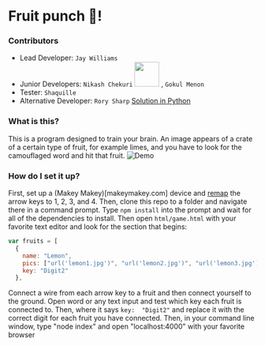 # Fruit punch :punch:!
### Contributors
* Lead Developer: `Jay Williams`
* Junior Developers: `Nikash Chekuri` <img src="https://snusercontent.global.ssl.fastly.net/member-profile-full/44/4288444_8862847.jpg" width="50"> , `Gokul Menon`
* Tester: `Shaquille`
* Alternative Developer: `Rory Sharp` [Solution in Python](https://github.com/codingJWilliams/BBCInventathon)
### What is this?
This is a program designed to train your brain.
An image appears of a crate of a certain type of fruit, for example limes, and you have to look for the camouflaged word and hit that fruit.
![Demo](https://jaywilliams.me/static/screencapture-localhost-4000-1502989254235.png)
### How do I set it up?
First, set up a (Makey Makey)[makeymakey.com] device and [remap](http://makeymakey.com/remap) the arrow keys to 1, 2, 3, and 4. Then, clone this repo to a folder and navigate there in a command prompt.
Type `npm install` into the prompt and wait for all of the dependencies to install. Then open `html/game.html` with your favorite text editor and look for the section that begins:

```javascript
var fruits = [
  {
    name: "Lemon",
    pics: ["url('lemon1.jpg')", "url('lemon2.jpg')", "url('lemon3.jpg')", "url('lemon4.jpg')"],
    key: "Digit2"
  },
```

Connect a wire from each arrow key to a fruit and then connect yourself to the ground. Open word or any text input and test which key each fruit is connected to. Then, where it says `key:  "Digit2"` and replace it with the correct digit for each fruit you have connected.
Then, in your command line window, type "node index" and open "localhost:4000" with your favorite browser

